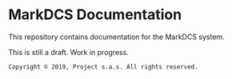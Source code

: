 # MarkDCS Documentation

This repository contains documentation for the MarkDCS system.

This is still a draft. Work in progress.

```text
Copyright © 2019, Project s.a.s. All rights reserved.
```

